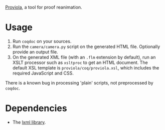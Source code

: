[Proviola](http://mws.cs.ru.nl/proviola/), a tool for proof reanimation.

Usage
=====

1.  Run `coqdoc` on your sources.
2.  Run the `camera/camera.py` script on the generated HTML file. Optionally provide
    an output file.
3.  On the generated XML file (with an `.flm` extension by default), run an XSLT
    processor such as `xsltproc` to get an HTML document. The default XSL template is
    `proviola/coq/proviola.xsl`, which includes the required JavaScript and CSS.

There is a known bug in processing 'plain' scripts, not preprocessed by `coqdoc`.

Dependencies
============

-   The [lxml library](http://lxml.de/).

